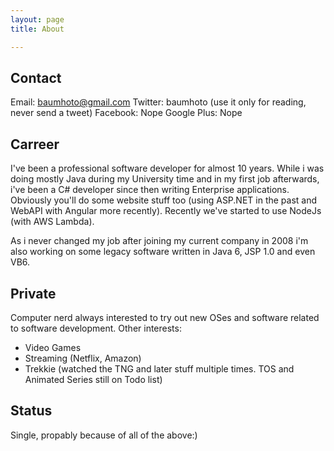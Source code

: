 ```yaml
---
layout: page 
title: About

---
```


## Contact

Email: baumhoto@gmail.com
Twitter: baumhoto (use it only for reading, never send a tweet)
Facebook: Nope
Google Plus: Nope

## Carreer

I've been a professional software developer for almost 10 years. While i was doing mostly Java during my University time and in my first job afterwards, i've been a C# developer since then writing Enterprise applications. Obviously you'll do some website stuff too (using ASP.NET in the past and WebAPI with Angular more recently). Recently we've started to use NodeJs (with AWS Lambda).

As i never changed my job after joining my current company in 2008 i'm also working on some legacy software written in Java 6, JSP 1.0 and even VB6. 

## Private

Computer nerd always interested to try out new OSes and software related to software development.  Other interests:
* Video Games
* Streaming (Netflix, Amazon)
* Trekkie (watched the TNG and later stuff multiple times. TOS and Animated Series still on Todo list)

## Status
Single, propably because of all of the above:)
